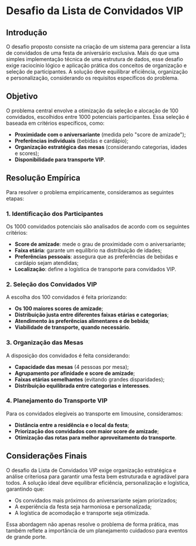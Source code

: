 # Desafio da Lista de Convidados VIP

## Introdução
O desafio proposto consiste na criação de um sistema para gerenciar a lista de convidados de uma festa de aniversário exclusiva. Mais do que uma simples implementação técnica de uma estrutura de dados, esse desafio exige raciocínio lógico e aplicação prática dos conceitos de organização e seleção de participantes. A solução deve equilibrar eficiência, organização e personalização, considerando os requisitos específicos do problema.

## Objetivo
O problema central envolve a otimização da seleção e alocação de 100 convidados, escolhidos entre 1000 potenciais participantes. Essa seleção é baseada em critérios específicos, como:
- **Proximidade com o aniversariante** (medida pelo "score de amizade");
- **Preferências individuais** (bebidas e cardápio);
- **Organização estratégica das mesas** (considerando categorias, idades e scores);
- **Disponibilidade para transporte VIP**.

## Resolução Empírica
Para resolver o problema empiricamente, consideramos as seguintes etapas:

### 1. Identificação dos Participantes
Os 1000 convidados potenciais são analisados de acordo com os seguintes critérios:
- **Score de amizade**: mede o grau de proximidade com o aniversariante;
- **Faixa etária**: garante um equilíbrio na distribuição de idades;
- **Preferências pessoais**: assegura que as preferências de bebidas e cardápio sejam atendidas;
- **Localização**: define a logística de transporte para convidados VIP.

### 2. Seleção dos Convidados VIP
A escolha dos 100 convidados é feita priorizando:
- **Os 100 maiores scores de amizade**;
- **Distribuição justa entre diferentes faixas etárias e categorias**;
- **Atendimento às preferências alimentares e de bebida**;
- **Viabilidade de transporte, quando necessário**.

### 3. Organização das Mesas
A disposição dos convidados é feita considerando:
- **Capacidade das mesas** (4 pessoas por mesa);
- **Agrupamento por afinidade e score de amizade**;
- **Faixas etárias semelhantes** (evitando grandes disparidades);
- **Distribuição equilibrada entre categorias e interesses**.

### 4. Planejamento do Transporte VIP
Para os convidados elegíveis ao transporte em limousine, consideramos:
- **Distância entre a residência e o local da festa**;
- **Priorização dos convidados com maior score de amizade**;
- **Otimização das rotas para melhor aproveitamento do transporte**.

## Considerações Finais
O desafio da Lista de Convidados VIP exige organização estratégica e análise criteriosa para garantir uma festa bem estruturada e agradável para todos. A solução ideal deve equilibrar eficiência, personalização e logística, garantindo que:
- Os convidados mais próximos do aniversariante sejam priorizados;
- A experiência da festa seja harmoniosa e personalizada;
- A logística de acomodação e transporte seja otimizada.

Essa abordagem não apenas resolve o problema de forma prática, mas também reflete a importância de um planejamento cuidadoso para eventos de grande porte.

